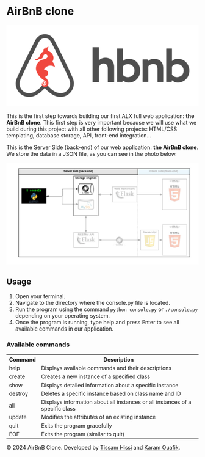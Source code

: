 # AirBnB clone

<img src="./github_img_src/65f4a1dd9c51265f49d0.png">

<p>This is the first step towards building our first ALX full web application: <b>the AirBnB clone</b>. This first step is very important because we will use what we build during this project with all other following projects: HTML/CSS templating, database storage, API, front-end integration…</p>


<p>This is the Server Side (back-end) of our web application: <b>the AirBnB clone</b>. We store the data in a JSON file, as you can see in the photo below.</p>

<img src="./github_img_src/815046647d23428a14ca.png">


## Usage

1. Open your terminal.
1. Navigate to the directory where the console.py file is located.
1. Run the program using the command `python console.py` or `./console.py` depending on your operating system.
1. Once the program is running, type help and press Enter to see all available commands in our application.

### Available commands

<table>
    <tr>
        <th>Command</th>
        <th>Description</th>
    </tr>
    <tr>
        <td>help</td>
        <td>Displays available commands and their descriptions</td>
    </tr>
    <tr>
        <td>create</td>
        <td>Creates a new instance of a specified class</td>
    </tr>
    <tr>
        <td>show</td>
        <td>Displays detailed information about a specific instance</td>
    </tr>
    <tr>
        <td>destroy</td>
        <td>Deletes a specific instance based on class name and ID</td>
    </tr>
    <tr>
        <td>all</td>
        <td>Displays information about all instances or all instances of a specific class</td>
    </tr>
    <tr>
        <td>update</td>
        <td>Modifies the attributes of an existing instance</td>
    </tr>
    <tr>
        <td>quit</td>
        <td>Exits the program gracefully</td>
    </tr>
    <tr>
        <td>EOF</td>
        <td>Exits the program (similar to quit)</td>
    </tr>
</table>

© 2024 AirBnB Clone. Developed by <a href="https://github.com/Hissitissam">Tissam Hissi</a> and <a href="https://github.com/KARAM022">Karam Ouafik</a>.